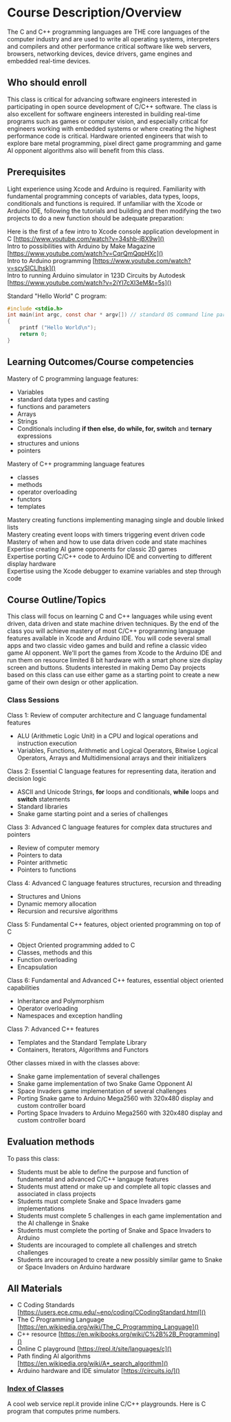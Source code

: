 # Course Description/Overview 

The C and C++ programming languages are THE core languages of the computer industry and are used to write all operating systems, interpreters and compilers and other performance critical software like web servers, browsers, networking devices, device drivers, game engines and embedded real-time devices.

## Who should enroll

This class is critical for advancing software engineers interested in participating in open source development of C/C++ software.  The class is also excellent for software engineers interested in building real-time programs such as games or computer vision, and especially critical for engineers working with embedded systems or where creating the highest performance code is critical.  Hardware oriented engineers that wish to explore bare metal programming, pixel direct game programming and game AI opponent algorithms also will benefit from this class.

## Prerequisites

Light experience using Xcode and Arduino is required.  Familiarity with fundamental programming concepts of variables, data types, loops, conditionals and functions is required.  If unfamiliar with the Xcode or Arduino IDE, following the tutorials and building and then modifying the two projects to do a new function should be adequate preparation:

Here is the first of a few intro to Xcode console application development in C
[https://www.youtube.com/watch?v=34shb-jBX9w]() <br>
Intro to possibilities with Arduino by Make Magazine
[https://www.youtube.com/watch?v=CqrQmQqpHXc]() <br>
Intro to Arduino programming
[https://www.youtube.com/watch?v=scySICLlhsk]() <br>
Intro to running Arduino simulator in 123D Circuits by Autodesk
[https://www.youtube.com/watch?v=2iYI7cXI3eM&t=5s]()

Standard "Hello World" C program:

~~~c
#include <stdio.h>
int main(int argc, const char * argv[])	// standard OS command line parameter passing arguments argc and argv[]
{
	printf ("Hello World\n");
	return 0;
}
~~~

## Learning Outcomes/Course competencies

Mastery of C programming language features:

- Variables
- standard data types and casting
- functions and parameters
- Arrays
- Strings
- Conditionals including **if then else, do while, for, switch** and **ternary** expressions
- structures and unions
- pointers

Mastery of C++ programming language features

- classes
- methods
- operator overloading
- functors
- templates

Mastery creating functions implementing managing single and double linked lists<br>
Mastery creating event loops with timers triggering event driven code<br>
Mastery of when and how to use data driven code and state machines<br>
Expertise creating AI game opponents for classic 2D games<br>
Expertise porting C/C++ code to Arduino IDE and converting to different display hardware<br>
Expertise using the Xcode debugger to examine variables and step through code

## Course Outline/Topics 

This class will focus on learning C and C++ languages while using event driven, data driven and state machine driven techniques.  By the end of the class you will achieve mastery of most C/C++ programming language features available in Xcode and Arduino IDE.  You will code several small apps and two classic video games and build and refine a classic video game AI opponent.  We'll port the games from Xcode to the Arduino IDE and run them on resource limited 8 bit hardware with a smart phone size display screen and buttons.  Students interested in making Demo Day projects based on this class can use either game as a starting point to create a new game of their own design or other application.

### Class Sessions 

Class 1: Review of computer architecture and C language fundamental features

- ALU (Arithmetic Logic Unit) in a CPU and logical operations and instruction execution<br>
- Variables, Functions, Arithmetic and Logical Operators, Bitwise Logical Operators, Arrays and Multidimensional arrays and their initializers

Class 2: Essential C language features for representing data, iteration and decision logic

- ASCII and Unicode Strings, **for** loops and conditionals, **while** loops and **switch** statements
- Standard libraries
- Snake game starting point and a series of challenges

Class 3: Advanced C language features for complex data structures and pointers

- Review of computer memory
- Pointers to data
- Pointer arithmetic
- Pointers to functions

Class 4: Advanced C language features structures, recursion and threading

- Structures and Unions
- Dynamic memory allocation
- Recursion and recursive algorithms

Class 5: Fundamental C++ features, object oriented programming on top of C

- Object Oriented programming added to C
- Classes, methods and this
- Function overloading
- Encapsulation

Class 6: Fundamental and Advanced C++ features, essential object oriented capabilities

- Inheritance and P[]()olymorphism
- Operator overloading
- Namespaces and exception handling

Class 7: Advanced C++ features

- Templates and the Standard Template Library
- Containers, Iterators, Algorithms and Functors

Other classes mixed in with the classes above:

- Snake game implementation of several challenges
- Snake game implementation of two Snake Game Opponent AI
- Space Invaders game implementation of several challenges
- Porting Snake game to Arduino Mega2560 with 320x480 display and custom controller board
- Porting Space Invaders to Arduino Mega2560 with 320x480 display and custom controller board

## Evaluation methods 

To pass this class:

- Students must be able to define the purpose and function of fundamental and advanced C/C++ langauge features<br>
- Students must attend or make up and complete all topic classes and associated in class projects<br>
- Students must complete Snake and Space Invaders game implementations<br>
- Students must complete 5 challenges in each game implementation and the AI challenge in Snake<br>
- Students must complete the porting of Snake and Space Invaders to Arduino<br>
- Students are incouraged to complete all challenges and stretch challenges<br>
- Students are incouraged to create a new possibly similar game to Snake or Space Invaders on Arduino hardware

## All Materials 

- C Coding Standards [https://users.ece.cmu.edu/~eno/coding/CCodingStandard.html]()
- The C Programming Language  [https://en.wikipedia.org/wiki/The_C_Programming_Language]()
- C++ resource  [https://en.wikibooks.org/wiki/C%2B%2B_Programming]()
- Online C playground  [https://repl.it/site/languages/c]()
- Path finding AI algorithms  [https://en.wikipedia.org/wiki/A*_search_algorithm]()
- Arduino hardware and IDE simulator  [https://circuits.io/]()

### [Index of Classes](ClassIndex.md)

A cool web service repl.it provide inline C/C++ playgrounds.  Here is C program that computes prime numbers.

<body>
<script src="//repl.it/embed/I7dO/1.js"></script>
</body>

